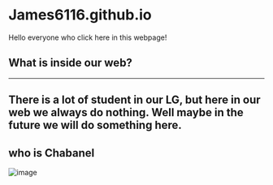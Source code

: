 # James6116.github.io
Hello everyone who click here in this webpage!

## What is inside our web?
---
There is a lot of student in our LG, but here in our web we always do nothing. Well maybe in the future we will do something here.
---
## who is Chabanel
![image](https://user-images.githubusercontent.com/111236802/202055424-693214c6-57e6-427f-9701-351d74ca3cf9.png)

